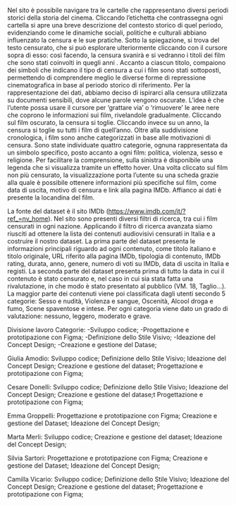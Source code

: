 Nel sito è possibile navigare tra le cartelle che rappresentano diversi periodi storici della storia del cinema. Cliccando l’etichetta che contrassegna ogni cartella si apre una breve descrizione del contesto storico di quel periodo, evidenziando come le dinamiche sociali, politiche e culturali abbiano influenzato la censura e le sue pratiche.
Sotto la spiegazione, si trova del testo censurato, che si può esplorare ulteriormente cliccando con il cursore sopra di esso: così facendo, la censura svanirà e si vedranno i titoli dei film che sono stati coinvolti in quegli anni .
Accanto a ciascun titolo, compaiono dei simboli che indicano il tipo di censura a cui i film sono stati sottoposti, permettendo di comprendere meglio le diverse forme di repressione cinematografica in base al periodo storico di riferimento.
Per la rappresentazione dei dati, abbiamo deciso di ispirarci alla censura utilizzata su documenti sensibili, dove alcune parole vengono oscurate. 
L’idea è che l’utente possa usare il cursore per ‘grattare via’ o ‘rimuovere’ le aree nere che coprono le informazioni sui film, rivelandole gradualmente.
Cliccando sul film oscurato, la censura si toglie. Cliccando invece su un anno, la censura si toglie su tutti i film di quell’anno.
Oltre alla suddivisione cronologica, i film sono anche categorizzati in base alle motivazioni di censura. Sono state individuate quattro categorie, ognuna rappresentata da un simbolo specifico, posto accanto a ogni film: politica, violenza, sesso e religione.
Per facilitare la comprensione, sulla sinistra è disponibile una legenda che si visualizza tramite un effetto hover.
Una volta cliccato sul film non più censurato, la visualizzazione porta l’utente su una scheda grazie alla quale è possibile ottenere informazioni più specifiche sul film, come data di uscita, motivo di censura e link alla pagina IMDb. Affianco ai dati è presente la locandina del film.

La fonte del dataset è il sito IMDb (https://www.imdb.com/it/?ref_=nv_home). Nel sito sono presenti diversi filtri di ricerca, tra cui i film censurati in ogni nazione. Applicando il filtro di ricerca avanzata siamo riusciti ad ottenere la lista dei contenuti audiovisivi censurati in Italia e a costruire il nostro dataset.
La prima parte del dataset presenta le informazioni principali riguardo ad ogni contenuto, come titolo italiano e titolo originale, URL riferito alla pagina IMDb, tipologia di contenuto, IMDb rating, durata, anno, genere, numero di voti su IMDb, data di uscita in Italia e registi.
La seconda parte del dataset presenta prima di tutto la data in cui il contenuto è stato censurato e, nel caso in cui sia stata fatta una rivalutazione, in che modo è stato presentato al pubblico (VM. 18, Taglio...).
La maggior parte dei contenuti viene poi classificata dagli utenti secondo 5 categorie: Sesso e nudità, Violenza e sangue, Oscenità, Alcool droga e fumo, Scene spaventose e intese. Per ogni categoria viene dato un grado di valutazione: nessuno, leggero, moderato e grave.

Divisione lavoro
Categorie: 
-Sviluppo codice;
-Progettazione e prototipazione con Figma; 
-Definizione dello Stile Visivo;
-Ideazione del Concept Design;
-Creazione e gestione del Datase;

Giulia Amodio: Sviluppo codice; Definizione dello Stile Visivo; Ideazione del Concept Design; Creazione e gestione del dataset; Progettazione e prototipazione con Figma; 

Cesare Donelli: Sviluppo codice; Definizione dello Stile Visivo; Ideazione del Concept Design; Creazione e gestione del datase;t Progettazione e prototipazione con Figma; 

Emma Groppelli: Progettazione e prototipazione con Figma; Creazione e gestione del Dataset; Ideazione del Concept Design;

Marta Merli: Sviluppo codice; Creazione e gestione del dataset; Ideazione del Concept Design;

Silvia Sartori: Progettazione e prototipazione con Figma; Creazione e gestione del Dataset; Ideazione del Concept Design;

Camilla Vicario: Sviluppo codice; Definizione dello Stile Visivo; Ideazione del Concept Design; Creazione e gestione del dataset; Progettazione e prototipazione con Figma; 
